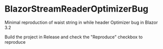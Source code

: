# BlazorStreamReaderOptimizerBug
Minimal reproduction of waist string in while header Optimizer bug in Blazor 3.2

Build the project in Release and check the "Reproduce" checkbox to reproduce
